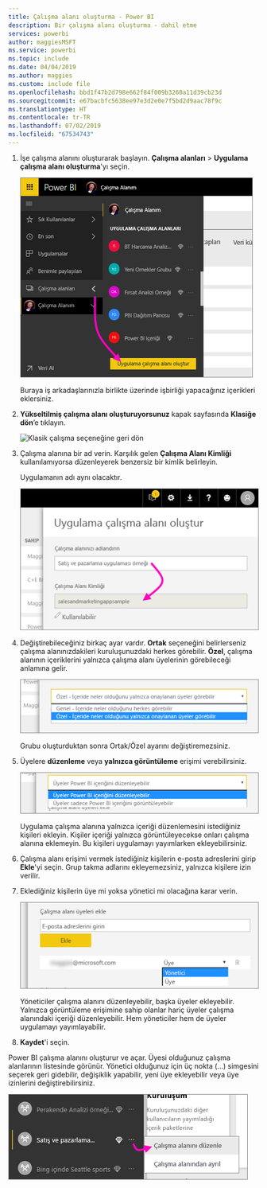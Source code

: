 ```yaml
---
title: Çalışma alanı oluşturma - Power BI
description: Bir çalışma alanı oluşturma - dahil etme
services: powerbi
author: maggiesMSFT
ms.service: powerbi
ms.topic: include
ms.date: 04/04/2019
ms.author: maggies
ms.custom: include file
ms.openlocfilehash: bbd1f47b2d798e662f84f009b3260a11d39cb23d
ms.sourcegitcommit: e67bacbfc5638ee97e3d2e0e7f5bd2d9aac78f9c
ms.translationtype: HT
ms.contentlocale: tr-TR
ms.lasthandoff: 07/02/2019
ms.locfileid: "67534743"
---
```

1. İşe çalışma alanını oluşturarak başlayın. **Çalışma alanları** > **Uygulama çalışma alanı oluşturma**'yı seçin. 
   
     ![Uygulama çalışma alanı oluştur](media/powerbi-service-create-app-workspace/power-bi-create-app-workspace.png)
   
    Buraya iş arkadaşlarınızla birlikte üzerinde işbirliği yapacağınız içerikleri eklersiniz.

2. **Yükseltilmiş çalışma alanı oluşturuyorsunuz** kapak sayfasında **Klasiğe dön**’e tıklayın. 

    ![Klasik çalışma seçeneğine geri dön](media/powerbi-service-create-app-workspace/power-bi-revert-classic-workspace.png)

3. Çalışma alanına bir ad verin. Karşılık gelen **Çalışma Alanı Kimliği** kullanılamıyorsa düzenleyerek benzersiz bir kimlik belirleyin.
   
     Uygulamanın adı aynı olacaktır.
   
     ![Çalışma alanını adlandırma](media/powerbi-service-create-app-workspace/power-bi-apps-create-workspace-name.png)

3. Değiştirebileceğiniz birkaç ayar vardır. **Ortak** seçeneğini belirlerseniz çalışma alanınızdakileri kuruluşunuzdaki herkes görebilir. **Özel**, çalışma alanının içeriklerini yalnızca çalışma alanı üyelerinin görebileceği anlamına gelir.
   
     ![Özel veya Ortak ayarını yapın](media/powerbi-service-create-app-workspace/power-bi-apps-create-workspace-private-public.png)
   
    Grubu oluşturduktan sonra Ortak/Özel ayarını değiştiremezsiniz.

4. Üyelere **düzenleme** veya **yalnızca görüntüleme** erişimi verebilirsiniz.
   
     ![Düzenleme veya yalnızca görüntüleme ayarı](media/powerbi-service-create-app-workspace/power-bi-apps-create-workspace-members-edit.png)
   
     Uygulama çalışma alanına yalnızca içeriği düzenlemesini istediğiniz kişileri ekleyin. Kişiler içeriği yalnızca görüntüleyecekse onları çalışma alanına eklemeyin. Bu kişileri uygulamayı yayımlarken ekleyebilirsiniz.

5. Çalışma alanı erişimi vermek istediğiniz kişilerin e-posta adreslerini girip **Ekle**'yi seçin. Grup takma adlarını ekleyemezsiniz, yalnızca kişilere izin verilir.

6. Eklediğiniz kişilerin üye mi yoksa yönetici mi olacağına karar verin.
   
     ![Üye veya yönetici olarak ayarlama](media/powerbi-service-create-app-workspace/power-bi-apps-create-workspace-admin.png)
   
    Yöneticiler çalışma alanını düzenleyebilir, başka üyeler ekleyebilir. Yalnızca görüntüleme erişimine sahip olanlar hariç üyeler çalışma alanındaki içeriği düzenleyebilir. Hem yöneticiler hem de üyeler uygulamayı yayımlayabilir.

7. **Kaydet**'i seçin.

Power BI çalışma alanını oluşturur ve açar. Üyesi olduğunuz çalışma alanlarının listesinde görünür. Yönetici olduğunuz için üç nokta (…) simgesini seçerek geri gidebilir, değişiklik yapabilir, yeni üye ekleyebilir veya üye izinlerini değiştirebilirsiniz.

![Çalışma alanını düzenleme](media/powerbi-service-create-app-workspace/power-bi-apps-edit-workspace-ellipsis.png)


